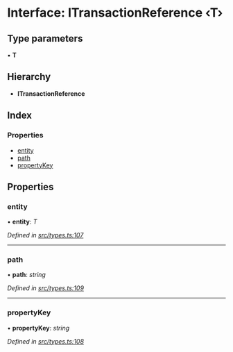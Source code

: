 
# Interface: ITransactionReference ‹**T**›

## Type parameters

▪ **T**

## Hierarchy

* **ITransactionReference**

## Index

### Properties

* [entity](itransactionreference.md#entity)
* [path](itransactionreference.md#path)
* [propertyKey](itransactionreference.md#propertykey)

## Properties

###  entity

• **entity**: *T*

*Defined in [src/types.ts:107](https://github.com/wovalle/fireorm/blob/ad1a9c5/src/types.ts#L107)*

___

###  path

• **path**: *string*

*Defined in [src/types.ts:109](https://github.com/wovalle/fireorm/blob/ad1a9c5/src/types.ts#L109)*

___

###  propertyKey

• **propertyKey**: *string*

*Defined in [src/types.ts:108](https://github.com/wovalle/fireorm/blob/ad1a9c5/src/types.ts#L108)*
